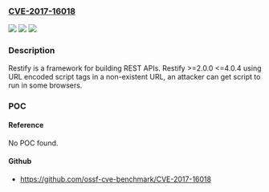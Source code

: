 ### [CVE-2017-16018](https://cve.mitre.org/cgi-bin/cvename.cgi?name=CVE-2017-16018)
![](https://img.shields.io/static/v1?label=Product&message=restify%20node%20module&color=blue)
![](https://img.shields.io/static/v1?label=Version&message=n%2Fa&color=blue)
![](https://img.shields.io/static/v1?label=Vulnerability&message=Cross-site%20Scripting%20(XSS)%20-%20Generic%20(CWE-79)&color=brighgreen)

### Description

Restify is a framework for building REST APIs. Restify >=2.0.0 <=4.0.4 using URL encoded script tags in a non-existent URL, an attacker can get script to run in some browsers.

### POC

#### Reference
No POC found.

#### Github
- https://github.com/ossf-cve-benchmark/CVE-2017-16018

